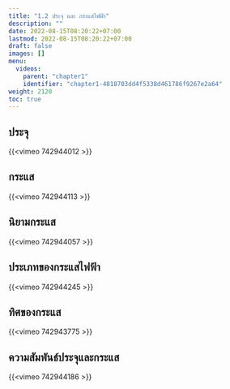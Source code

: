 ```yaml
---
title: "1.2 ประจุ และ กระแสไฟฟ้า"
description: ""
date: 2022-08-15T08:20:22+07:00
lastmod: 2022-08-15T08:20:22+07:00
draft: false
images: []
menu:
  videos:
    parent: "chapter1"
    identifier: "chapter1-4818703dd4f5338d461786f9267e2a64"
weight: 2120
toc: true
---
```


## **ประจุ**

{{<vimeo 742944012 >}}

## **กระแส**

{{<vimeo 742944113 >}}


## **นิยามกระแส**

{{<vimeo 742944057 >}}

## **ประเภทของกระแสไฟฟ้า**

{{<vimeo 742944245 >}}

## **ทิศของกระแส**

{{<vimeo 742943775 >}}

## **ความสัมพันธ์ประจุและกระแส**

{{<vimeo 742944186 >}}



